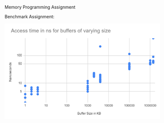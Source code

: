 Memory Programming Assignment

Benchmark Assignment:

![Memory Benchmark Graph](https://github.com/calliereimann/389memorythreadcode/blob/main/buffersize.png?raw=true)
